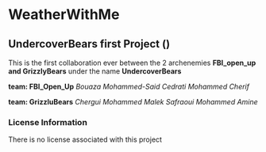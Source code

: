# WeatherWithMe
## UndercoverBears first Project ()
This is the first collaboration ever between the 2 archenemies **FBI_open_up and GrizzlyBears** under the name **UndercoverBears**

**team: FBI_Open_Up**
*Bouaza Mohammed-Said*
*Cedrati Mohammed Cherif*

**team: GrizzluBears**
*Chergui Mohammed Malek*
*Safraoui Mohammed Amine*

### License Information
There is no license associated with this project


